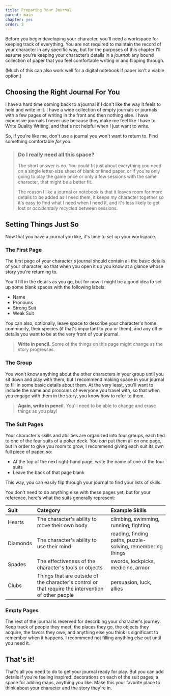 ```yaml
---
title: Preparing Your Journal
parent: main
chapter: yes
order: 3
---
```


Before you begin developing your character, you'll need a workspace for keeping track of everything. You are not required to maintain the record of your character in any specific way, but for the purposes of this chapter I'll assume you're keeping your character’s details in a *journal*: any bound collection of paper that you feel comfortable writing in and flipping through.

(Much of this can also work well for a digital notebook if paper isn't a viable option.)

## Choosing the Right Journal For You
I have a hard time coming back to a journal if I don't like the way it feels to hold and write in it. I have a wide collection of empty journals or journals with a few pages of writing in the front and then nothing else. I have expensive journals I never use because they make me feel like I have to Write Quality Writing, and that's not helpful when I just want to write.

So, if you're like me, don't use a journal you won't want to return to. Find something comfortable *for you*.

> ### Do I really need all this space?
> The short answer is no. You could fit just about everything you need on a single letter-size sheet of blank or lined paper, or if you're only going to play the game once or only a few sessions with the same character, that might be a better fit.
> 
> The reason I like a journal or notebook is that it leaves room for more details to be added as I need them, it keeps my character together so it's easy to find what I need when I need it, and it's less likely to get lost or *accidentally recycled* between sessions.

## Setting Things Just So
Now that you have a journal you like, it's time to set up your workspace.

### The First Page
The first page of your character's journal should contain all the basic details of your character, so that when you open it up you know at a glance whose story you're returning to.

You'll fill in the details as you go, but for now it might be a good idea to set up some blank spaces with the following labels:

- Name
- Pronouns
- Strong Suit
- Weak Suit

You can also, optionally, leave space to describe your character's home community, their species (if that's important to you or them), and any other details you want to be at the very front of your journal.

> **Write in pencil.** Some of the things on this page might change as the story progresses.

### The Group
You won't know anything about the other characters in your group until you sit down and play with them, but I recommend making space in your journal to fill in some basic details about them. At the very least, you'll want to include the name and pronouns of everyone you travel with, so that when you engage with them in the story, you know how to refer to them.

> **Again, write in pencil.** You'll need to be able to change and erase things as you play!

### The Suit Pages
Your character's skills and abilities are organized into four groups, each tied to one of the four suits of a poker deck. You *can* put them all on one page, but in order to give you room to grow, I recommend giving each suit its own full piece of paper, so:

- At the top of the next right-hand page, write the name of one of the four suits
- Leave the back of that page blank

This way, you can easily flip through your journal to find your lists of skills.

You don't need to do anything else with these pages yet, but for your reference, here's what the suits generally represent:

| Suit | Category | Example Skills |
| :-- | :-- | :-- |
| Hearts | The character's ability to move their own body | climbing, swimming, running, fighting |
| Diamonds | The character's ability to use their mind | reading, finding paths, puzzle-solving, remembering things |
| Spades | The effectiveness of the character's tools or objects | swords, lockpicks, medicine, armor |
| Clubs | Things that are outside of the character's control or that require the intervention of other people | persuasion, luck, allies |

### Empty Pages
The rest of the journal is reserved for describing your character's journey. Keep track of people they meet, the places they go, the objects they acquire, the favors they owe, and anything else you think is significant to remember when it happens. I recommend not filling anything else out until you need it.

## That's it!
That's all you need to do to get your journal ready for play. But you can add details if you're feeling inspired: decorations on each of the suit pages, a space for adding maps, anything you like. Make this your favorite place to think about your character and the story they're in.

